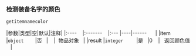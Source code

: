 ### 检测装备名字的颜色
`getitemnamecolor`

|参数|类型|空|默认|注释|
|:----    |:-------    |:--- |----|------      |
|item     |`object`        |否   |    |  物品对象   |
|result |`integer`         |是   |0    |   返回颜色值    |

